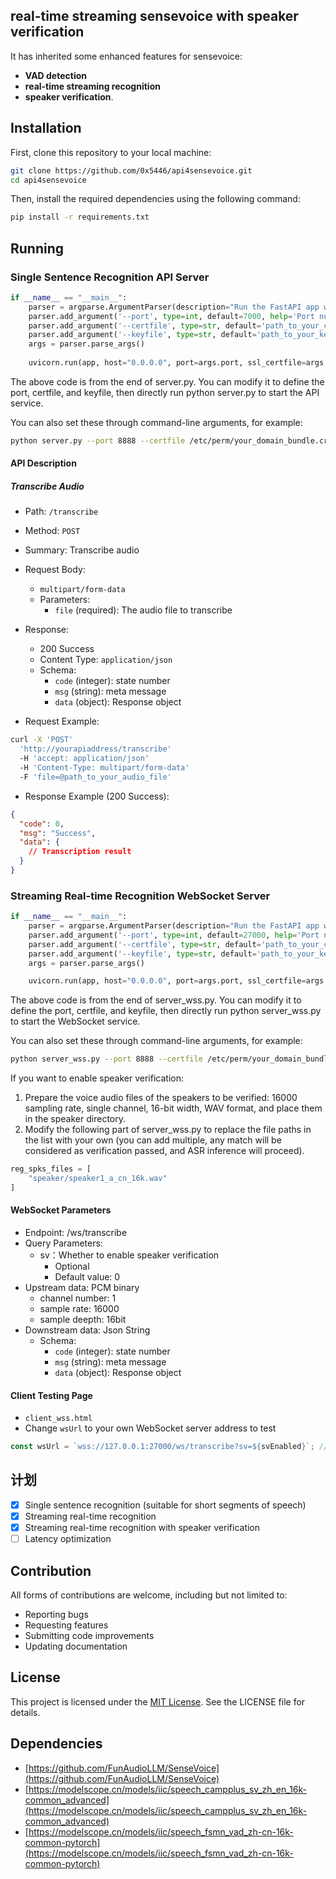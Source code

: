 ## real-time streaming sensevoice with speaker verification

It has inherited some enhanced features for sensevoice:
- **VAD detection**
- **real-time streaming recognition**
- **speaker verification**.

## Installation

First, clone this repository to your local machine:

```bash
git clone https://github.com/0x5446/api4sensevoice.git
cd api4sensevoice
```

Then, install the required dependencies using the following command: 

```bash
pip install -r requirements.txt
```

## Running

### Single Sentence Recognition API Server

```python
if __name__ == "__main__":
    parser = argparse.ArgumentParser(description="Run the FastAPI app with a specified port.")
    parser.add_argument('--port', type=int, default=7000, help='Port number to run the FastAPI app on.')
    parser.add_argument('--certfile', type=str, default='path_to_your_certfile', help='SSL certificate file')
    parser.add_argument('--keyfile', type=str, default='path_to_your_keyfile', help='SSL key file')
    args = parser.parse_args()
    
    uvicorn.run(app, host="0.0.0.0", port=args.port, ssl_certfile=args.certfile, ssl_keyfile=args.keyfile)
```
The above code is from the end of server.py. You can modify it to define the port, certfile, and keyfile, then directly run python server.py to start the API service.

You can also set these through command-line arguments, for example:

```bash
python server.py --port 8888 --certfile /etc/perm/your_domain_bundle.crt --keyfile /etc/perm/your_domain.key
```

#### API Description

##### Transcribe Audio

- Path: `/transcribe`
- Method: `POST`
- Summary: Transcribe audio
- Request Body:
  - `multipart/form-data`
  - Parameters:
    - `file` (required): The audio file to transcribe
- Response: 
  - 200 Success
  - Content Type: `application/json`
  - Schema:
    - `code` (integer): state number
    - `msg` (string): meta message
    - `data` (object): Response object

- Request Example:

```bash
curl -X 'POST'  
  'http://yourapiaddress/transcribe'  
  -H 'accept: application/json'  
  -H 'Content-Type: multipart/form-data'  
  -F 'file=@path_to_your_audio_file'
```

- Response Example (200 Success):

```json
{
  "code": 0,
  "msg": "Success",
  "data": {
    // Transcription result
  }
}
```


### Streaming Real-time Recognition WebSocket Server

```python
if __name__ == "__main__":
    parser = argparse.ArgumentParser(description="Run the FastAPI app with a specified port.")
    parser.add_argument('--port', type=int, default=27000, help='Port number to run the FastAPI app on.')
    parser.add_argument('--certfile', type=str, default='path_to_your_certfile', help='SSL certificate file')
    parser.add_argument('--keyfile', type=str, default='path_to_your_keyfile', help='SSL key file')
    args = parser.parse_args()

    uvicorn.run(app, host="0.0.0.0", port=args.port, ssl_certfile=args.certfile, ssl_keyfile=args.keyfile)
```
The above code is from the end of server_wss.py. You can modify it to define the port, certfile, and keyfile, then directly run python server_wss.py to start the WebSocket service.

You can also set these through command-line arguments, for example:

```bash
python server_wss.py --port 8888 --certfile /etc/perm/your_domain_bundle.crt --keyfile /etc/perm/your_domain.key
```

If you want to enable speaker verification:

1. Prepare the voice audio files of the speakers to be verified: 16000 sampling rate, single channel, 16-bit width, WAV format, and place them in the speaker directory.
2. Modify the following part of server_wss.py to replace the file paths in the list with your own (you can add multiple, any match will be considered as verification passed, and ASR inference will proceed).
```python
reg_spks_files = [
    "speaker/speaker1_a_cn_16k.wav"
]
```

#### WebSocket Parameters
- Endpoint: /ws/transcribe
- Query Parameters:
  - sv：Whether to enable speaker verification
    - Optional
    - Default value: 0
- Upstream data: PCM binary
  - channel number: 1
  - sample rate: 16000
  - sample deepth: 16bit
- Downstream data: Json String
  - Schema:
    - `code` (integer): state number
    - `msg` (string): meta message
    - `data` (object): Response object

#### Client Testing Page

- `client_wss.html`
- Change `wsUrl` to your own WebSocket server address to test
```javascript
const wsUrl = `wss://127.0.0.1:27000/ws/transcribe?sv=${svEnabled}`; // change to your websocket server address
```

## 计划

- [x]  Single sentence recognition (suitable for short segments of speech)
- [x]  Streaming real-time recognition
- [x]  Streaming real-time recognition with speaker verification
- [ ]  Latency optimization

## Contribution

All forms of contributions are welcome, including but not limited to:

- Reporting bugs
- Requesting features
- Submitting code improvements
- Updating documentation

## License

This project is licensed under the [MIT License](https://opensource.org/license/mit). See the LICENSE file for details.

## Dependencies
- [https://github.com/FunAudioLLM/SenseVoice](https://github.com/FunAudioLLM/SenseVoice)
- [https://modelscope.cn/models/iic/speech_campplus_sv_zh_en_16k-common_advanced](https://modelscope.cn/models/iic/speech_campplus_sv_zh_en_16k-common_advanced)
- [https://modelscope.cn/models/iic/speech_fsmn_vad_zh-cn-16k-common-pytorch](https://modelscope.cn/models/iic/speech_fsmn_vad_zh-cn-16k-common-pytorch)

